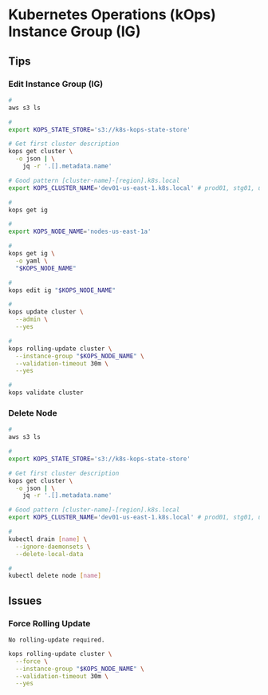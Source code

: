 # Kubernetes Operations (kOps) Instance Group (IG)

<!--
c5.2xlarge 10 gb
-->

## Tips

### Edit Instance Group (IG)

```sh
#
aws s3 ls

#
export KOPS_STATE_STORE='s3://k8s-kops-state-store'

# Get first cluster description
kops get cluster \
  -o json | \
    jq -r '.[].metadata.name'

# Good pattern [cluster-name]-[region].k8s.local
export KOPS_CLUSTER_NAME='dev01-us-east-1.k8s.local' # prod01, stg01, uat01

#
kops get ig

#
export KOPS_NODE_NAME='nodes-us-east-1a'

#
kops get ig \
  -o yaml \
  "$KOPS_NODE_NAME"

#
kops edit ig "$KOPS_NODE_NAME"

#
kops update cluster \
  --admin \
  --yes

#
kops rolling-update cluster \
  --instance-group "$KOPS_NODE_NAME" \
  --validation-timeout 30m \
  --yes

#
kops validate cluster
```

<!--
c5a.4xlarge
c5a.2xlarge

t3.large
-->

### Delete Node

```sh
#
aws s3 ls

#
export KOPS_STATE_STORE='s3://k8s-kops-state-store'

# Get first cluster description
kops get cluster \
  -o json | \
    jq -r '.[].metadata.name'

# Good pattern [cluster-name]-[region].k8s.local
export KOPS_CLUSTER_NAME='dev01-us-east-1.k8s.local' # prod01, stg01, uat01

#
kubectl drain [name] \
  --ignore-daemonsets \
  --delete-local-data

#
kubectl delete node [name]
```

## Issues

### Force Rolling Update

```log
No rolling-update required.
```

```sh
kops rolling-update cluster \
  --force \
  --instance-group "$KOPS_NODE_NAME" \
  --validation-timeout 30m \
  --yes
```

<!-- ###

```log
Machine	i-04e6420c3615e1b15		machine "i-04e6420c3615e1b15" has not yet joined cluster
Node	ip-10-96-88-13.ec2.internal	node "ip-10-96-88-13.ec2.internal" of role "node" is not ready
Validation failed: cluster not yet healthy
```

TODO -->
